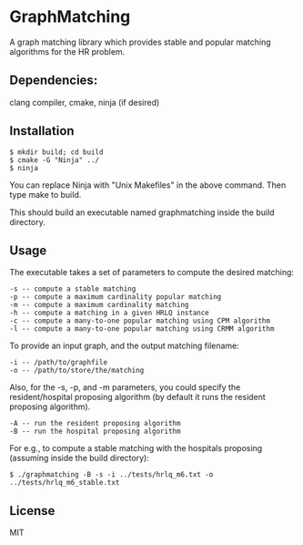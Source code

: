 # GraphMatching
A graph matching library which provides stable and popular matching algorithms for the HR problem.


## Dependencies:
clang compiler, cmake, ninja (if desired)


## Installation
    $ mkdir build; cd build
    $ cmake -G "Ninja" ../
    $ ninja

You can replace Ninja with "Unix Makefiles" in the above command.
Then type make to build.

This should build an executable named graphmatching inside the build directory.


## Usage
The executable takes a set of parameters to compute the desired matching:

	-s -- compute a stable matching
	-p -- compute a maximum cardinality popular matching
	-m -- compute a maximum cardinality matching
	-h -- compute a matching in a given HRLQ instance
	-c -- compute a many-to-one popular matching using CPM algorithm
	-l -- compute a many-to-one popular matching using CRMM algorithm

To provide an input graph, and the output matching filename:

	-i -- /path/to/graphfile
	-o -- /path/to/store/the/matching

Also, for the -s, -p, and -m parameters, you could specify the resident/hospital
proposing algorithm (by default it runs the resident proposing algorithm).

	-A -- run the resident proposing algorithm
	-B -- run the hospital proposing algorithm

For e.g., to compute a stable matching with the hospitals proposing (assuming inside the build directory):

	$ ./graphmatching -B -s -i ../tests/hrlq_m6.txt -o ../tests/hrlq_m6_stable.txt


## License
MIT
